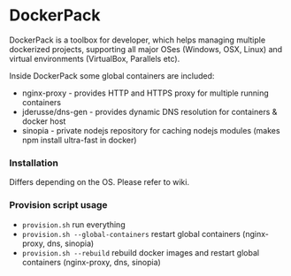 # DockerPack
DockerPack is a toolbox for developer, which helps managing multiple dockerized projects, supporting all major OSes (Windows, OSX, Linux) and virtual environments (VirtualBox, Parallels etc).

Inside DockerPack some global containers are included:
* nginx-proxy  - provides HTTP and HTTPS proxy for multiple running containers
* jderusse/dns-gen     - provides dynamic DNS resolution for containers & docker host
* sinopia - private nodejs repository for caching nodejs modules (makes npm install ultra-fast in docker)

### Installation

Differs depending on the OS. Please refer to wiki.

### Provision script usage

* `provision.sh`  run everything
* `provision.sh --global-containers` restart global containers (nginx-proxy, dns, sinopia)
* `provision.sh --rebuild` rebuild docker images and restart global containers (nginx-proxy, dns, sinopia)


